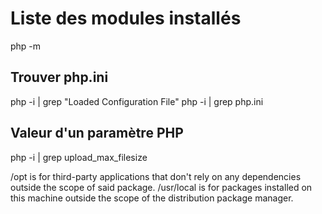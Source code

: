 # Liste des modules installés

php -m

## Trouver php.ini

php -i | grep "Loaded Configuration File"
php -i | grep php.ini

## Valeur d'un paramètre PHP

php -i | grep upload_max_filesize


/opt is for third-party applications that don't rely on any dependencies outside the scope of said package. /usr/local is for packages installed on this machine outside the scope of the distribution package manager.